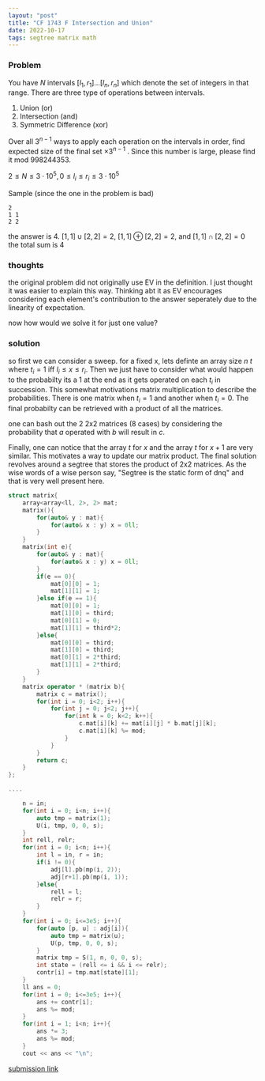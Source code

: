 ```yaml
---
layout: "post"
title: "CF 1743 F Intersection and Union"
date: 2022-10-17
tags: segtree matrix math
---
```



### Problem

You have $N$ intervals $[l_1, r_1] \dots [l_n, r_n]$ which denote the set of integers in that range. There are three type of operations between intervals.
1. Union (or)
2. Intersection (and)
3. Symmetric Difference (xor)

Over all $3^{n-1}$ ways to apply each operation on the intervals in order, find expected size of the final set $\times 3^{n-1}$ . Since this number is large, please find it mod $998244353$.

$2 \leq N \leq 3 \cdot 10^5, 0 \leq l_i \leq r_i \leq 3 \cdot 10^5$

Sample (since the one in the problem is bad)

```
2
1 1
2 2
```

the answer is 4. $[1, 1] \cup [2, 2] = 2$, $[1, 1] \oplus [2, 2] = 2$, and $[1, 1] \cap [2, 2] = 0$ the total sum is 4

### thoughts

the original problem did not originally use EV in the definition. I just thought it was easier to explain this way. Thinking abt it as EV encourages considering each element's contribution to the answer seperately due to the linearity of expectation.

now how would we solve it for just one value?


### solution

so first we can consider a sweep. for a fixed x, lets definte an array size $n$ $t$ where $t_i = 1$ iff $l_i \leq x \leq r_i$. Then we just have to consider what would happen to the probabilty its a $1$ at the end as it gets operated on each $t_i$ in succession. This somewhat motivations matrix multiplication to describe the probabilities. There is one matrix when $t_i = 1$ and another when $t_i = 0$. The final probabilty can be retrieved with a product of all the matrices.

one can bash out the 2 2x2 matrices (8 cases) by considering the probability that $a$ operated with $b$ will result in $c$. 


Finally, one can notice that the array $t$ for $x$ and the array $t$ for $x +1$ are very similar. This motivates a way to update our matrix product. The final solution revolves around a segtree that stores the product of 2x2 matrices. As the wise words of a wise person say, "Segtree is the static form of dnq" and that is very well present here.


```cpp
struct matrix{
	array<array<ll, 2>, 2> mat;
	matrix(){
		for(auto& y : mat){
			for(auto& x : y) x = 0ll;
		}
	}
	matrix(int e){
		for(auto& y : mat){
			for(auto& x : y) x = 0ll;
		}
		if(e == 0){
			mat[0][0] = 1;
			mat[1][1] = 1;
		}else if(e == 1){
			mat[0][0] = 1;
			mat[1][0] = third;
			mat[0][1] = 0;
			mat[1][1] = third*2;
		}else{
			mat[0][0] = third;
			mat[1][0] = third;
			mat[0][1] = 2*third;
			mat[1][1] = 2*third;
		}
	}
	matrix operator * (matrix b){
		matrix c = matrix();
		for(int i = 0; i<2; i++){
			for(int j = 0; j<2; j++){
				for(int k = 0; k<2; k++){
					c.mat[i][k] += mat[i][j] * b.mat[j][k];
					c.mat[i][k] %= mod;
				}
			}
		}
		return c;
	}
};

....

	n = in;
	for(int i = 0; i<n; i++){
		auto tmp = matrix(1);
		U(i, tmp, 0, 0, s);
	}
	int rell, relr;
	for(int i = 0; i<n; i++){
		int l = in, r = in;
		if(i != 0){
			adj[l].pb(mp(i, 2));
			adj[r+1].pb(mp(i, 1));
		}else{
			rell = l;
			relr = r;
		}
	}
	for(int i = 0; i<=3e5; i++){
		for(auto [p, u] : adj[i]){
			auto tmp = matrix(u);
			U(p, tmp, 0, 0, s);
		}
		matrix tmp = S(1, n, 0, 0, s);
		int state = (rell <= i && i <= relr);
		contr[i] = tmp.mat[state][1];
	}	
	ll ans = 0;
	for(int i = 0; i<=3e5; i++){
		ans += contr[i];
		ans %= mod;
	}
	for(int i = 1; i<n; i++){
		ans *= 3;
		ans %= mod;
	}
	cout << ans << "\n";

```


[submission link](https://codeforces.com/contest/1743/submission/176765245)
